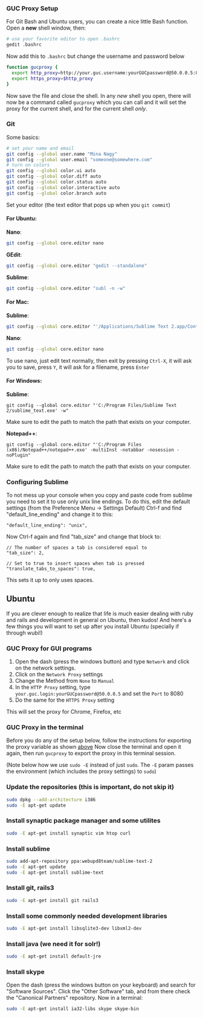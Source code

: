 ### GUC Proxy Setup
For Git Bash and Ubuntu users, you can create a nice little Bash function. Open a **new** shell window, then:
```sh
# use your favorite editor to open .bashrc
gedit .bashrc
```
Now add this to `.bashrc` but change the username and password below
```sh
function gucproxy {
  export http_proxy=http://your.guc.username:yourGUCpassword@50.0.0.5:8080
  export https_proxy=$http_proxy
}
```
Now save the file and close the shell. In any *new* shell you open, there will now be a command called `gucproxy` which you can call and it will set the proxy for the current shell, and for the current shell *only*.

### Git
Some basics:
```sh
# set your name and email
git config --global user.name "Mina Nagy"
git config --global user.email "someone@somewhere.com"
# turn on colors
git config --global color.ui auto
git config --global color.diff auto
git config --global color.status auto
git config --global color.interactive auto
git config --global color.branch auto
```
Set your editor (the text editor that pops up when you `git commit`)  
#### For Ubuntu:
**Nano**:  
```sh
git config --global core.editor nano
```
**GEdit**:  
```sh
git config --global core.editor "gedit --standalone"
```
**Sublime**:  
```sh
git config --global core.editor "subl -n -w"
```

#### For Mac:
**Sublime**:  
```sh
git config --global core.editor "'/Applications/Sublime Text 2.app/Contents/MacOS/Sublime Text 2' -w"
```
**Nano**:  
```sh
git config --global core.editor nano
```
To use nano, just edit text normally, then exit by pressing `Ctrl-X`, it will ask you to save, press `Y`, it will ask for a filename, press `Enter`

#### For Windows:
**Sublime**:  
```
git config --global core.editor "'C:/Program Files/Sublime Text 2/sublime_text.exe' -w"
```
Make sure to edit the path to match the path that exists on your computer.

**Notepad++**:  
```
git config --global core.editor "'C:/Program Files (x86)/Notepad++/notepad++.exe' -multiInst -notabbar -nosession -noPlugin"
```
Make sure to edit the path to match the path that exists on your computer.

### Configuring Sublime
To not mess up your console when you copy and paste code from sublime you need to set it to use only unix line endings. To do this, edit the default settings (from the Preference Menu -> Settings Default)
Ctrl-f and find "default_line_ending" and change it to this:
```
"default_line_ending": "unix",
```
 
Now Ctrl-f again and find "tab_size" and change that block to:
```
// The number of spaces a tab is considered equal to
"tab_size": 2,

// Set to true to insert spaces when tab is pressed
"translate_tabs_to_spaces": true,
```
This sets it up to only uses spaces.

## Ubuntu
If you are clever enough to realize that life is much easier dealing with ruby and rails and development in general on Ubuntu, then kudos! And here's a few things you will want to set up after you install Ubuntu (specially if through wubi!)

### GUC Proxy for GUI programs
1. Open the dash (press the windows button) and type `Network` and click on the network settings.  
2. Click on the `Network Proxy` settings
3. Change the Method from `None` to `Manual`
4. In the `HTTP Proxy` setting, type `your.guc.login:yourGUCpassword@50.0.0.5` and set the `Port` to 8080
5. Do the same for the `HTTPS Proxy` setting

This will set the proxy for Chrome, Firefox, etc

### GUC Proxy in the terminal
Before you do any of the setup below, follow the instructions for exporting the proxy variable as shown [above](configuring-your-environment#guc-proxy-setup)
Now close the terminal and open it again, then run `gucproxy` to export the proxy in this terminal session.

(Note below how we use `sudo -E` instead of just `sudo`. The `-E` param passes the environment (which includes the proxy settings) to `sudo`)

### Update the repositories (this is **important**, do not skip it)
```sh
sudo dpkg --add-architecture i386
sudo -E apt-get update
```

### Install synaptic package manager and some utilites
```sh
sudo -E apt-get install synaptic vim htop curl
```

### Install sublime
```sh
sudo add-apt-repository ppa:webupd8team/sublime-text-2
sudo -E apt-get update
sudo -E apt-get install sublime-text
```

### Install git, rails3
```sh
sudo -E apt-get install git rails3
```

### Install some commonly needed development libraries
```sh
sudo -E apt-get install libsqlite3-dev libxml2-dev
```

### Install java (we need it for solr!)
```sh
sudo -E apt-get install default-jre
```

### Install skype
Open the dash (press the windows button on your keyboard) and search for "Software Sources". Click the "Other Software" tab, and from there check the "Canonical Partners" repository. Now in a terminal:
```sh
sudo -E apt-get install ia32-libs skype skype-bin
```